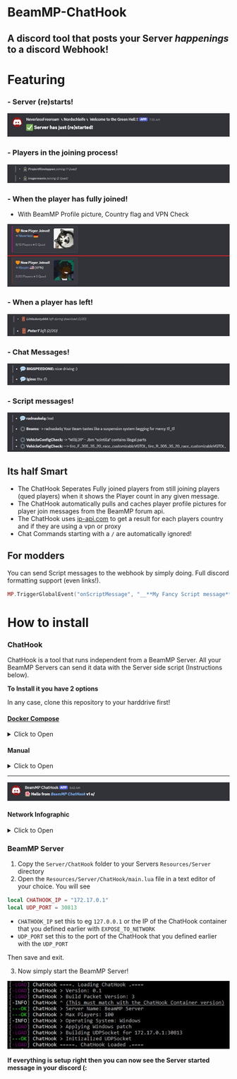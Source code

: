 # BeamMP-ChatHook
## A discord tool that posts your Server *happenings* to a discord Webhook!


# Featuring
### - Server (re)starts!
![img](img/server_restart.jpg)

### - Players in the joining process!
![img](img/player_joining.jpg)

### - When the player has fully joined!
- With BeamMP Profile picture, Country flag and VPN Check

![img](img/player_joined.jpg)

### - When a player has left!
![img](img/player_left.jpg)

### - Chat Messages!
![img](img/chat_message.jpg)

### - Script messages!
![img](img/script_message.jpg)

## Its half Smart
- The ChatHook Seperates Fully joined players from still joining players (qued players) when it shows the Player count in any given message.
- The ChatHook automatically pulls and caches player profile pictures for player join messages from the BeamMP forum api.
- The ChatHook uses [ip-api.com](https://ip-api.com/) to get a result for each players country and if they are using a vpn or proxy
- Chat Commands starting with a `/` are automatically ignored!

## For modders
You can send Script messages to the webhook by simply doing. Full discord formatting support (even links!).
```lua
MP.TriggerGlobalEvent("onScriptMessage", "__**My Fancy Script message**__", "Script Name")
```

# How to install
### ChatHook
ChatHook is a tool that runs independent from a BeamMP Server. All your BeamMP Servers can send it data with the Server side script (Instructions below).

**To Install it you have 2 options**

In any case, clone this repository to your harddrive first!

#### [Docker Compose](https://docs.docker.com/compose/)
<details>
<summary>Click to Open</summary>

1. Go into the `ChatHook Container` folder
2. Rename `.env.example` to `.env`
3. Open `.env` in the text editor of your choice. You will see
```
WEBHOOK_URL=https://discord.com/api/webhooks/*
UDP_PORT=30813
EXPOSE_TO_NETWORK=172.17.0.1
AVATAR_URL=https://my-website.com/myImage.jpg
```
- `WEBHOOK_URL` defines the webhook url you got from discord.
- `UDP_PORT` defines the port it will listen to for messages from your BeamMP Servers
- `EXPOSE_TO_NETWORK` defines the network to expose the port to. Note: If not changed, the container is bound to the `bridge` network, which by default has the gateway of `172.17.0.1`. You generally __never__ want to expose to `0.0.0.0`
- `AVATAR_URL` defines the image used in the messages displayed in your discord channel!

Edit these variables to your liking, save and then exit.

5. Next open a Terminal in this directory.
6. And simply install the container with `sudo docker compose up -d`

![img](img/container_startup.jpg)

Note: The Container is build in a self compiling way. Which means that updating any of the source files and then restarting the container will automatically trigger a recompile!

</details>


#### Manual
<details>
<summary>Click to Open</summary>

1. Install the [Rust Toolchain](https://www.rust-lang.org/)
2. Go into `ChatHook Container/chathook`
3. Open a Terminal/Cmd in this directory
4. run `cargo build --release`. This will compile the tool!
5. Within the `target/release` folder is the `chathook.exe`

To run it you can setup an autostart in your Operating System.
It will read the necessary information such as the webhook url from the environment. Setting environment envirables is different per Distribution (You will have to look this up).

**Environment Variables**
```
WEBHOOK_URL="https://discord.com/api/webhooks/*"
UDP_PORT=30813
EXPOSE_TO_NETWORK=127.0.0.1
AVATAR_URL=https://my-website.com/myImage.jpg
```
- `WEBHOOK_URL` defines the webhook url you got from discord.
- `UDP_PORT` defines the port it will listen to for messages from your BeamMP Servers
- `AVATAR_URL` defines the image used in the messages displayed in your discord channel!

Then simply start the ChatHook binary!
</details>

---
![img](img/chathook_start.jpg)


#### Network Infographic
<details>
<summary>Click to Open</summary>

![img](img/dedi_setup.jpg)

</details>



### BeamMP Server
1. Copy the `Server/ChatHook` folder to your Servers `Resources/Server` directory
2. Open the `Resources/Server/ChatHook/main.lua` file in a text editor of your choice. You will see
```lua
local CHATHOOK_IP = "172.17.0.1"
local UDP_PORT = 30813
```
- `CHATHOOK_IP` set this to eg `127.0.0.1` or the IP of the ChatHook container that you defined earlier with `EXPOSE_TO_NETWORK`
- `UDP_PORT` set this to the port of the ChatHook that you defined earlier with the `UDP_PORT`

Then save and exit.

3. Now simply start the BeamMP Server!

![img](img/mp_server_startup.jpg)

**If everything is setup right then you can now see the Server started message in your discord (:**
